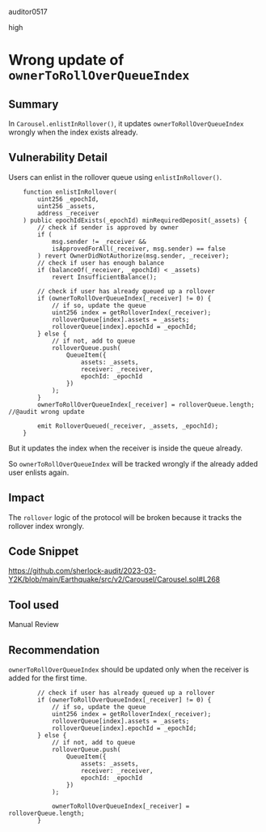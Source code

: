 auditor0517

high

# Wrong update of `ownerToRollOverQueueIndex`

## Summary
In `Carousel.enlistInRollover()`, it updates `ownerToRollOverQueueIndex` wrongly when the index exists already.

## Vulnerability Detail
Users can enlist in the rollover queue using `enlistInRollover()`.

```solidity
    function enlistInRollover(
        uint256 _epochId,
        uint256 _assets,
        address _receiver
    ) public epochIdExists(_epochId) minRequiredDeposit(_assets) {
        // check if sender is approved by owner
        if (
            msg.sender != _receiver &&
            isApprovedForAll(_receiver, msg.sender) == false
        ) revert OwnerDidNotAuthorize(msg.sender, _receiver);
        // check if user has enough balance
        if (balanceOf(_receiver, _epochId) < _assets)
            revert InsufficientBalance();

        // check if user has already queued up a rollover
        if (ownerToRollOverQueueIndex[_receiver] != 0) {
            // if so, update the queue
            uint256 index = getRolloverIndex(_receiver);
            rolloverQueue[index].assets = _assets;
            rolloverQueue[index].epochId = _epochId;
        } else {
            // if not, add to queue
            rolloverQueue.push(
                QueueItem({
                    assets: _assets,
                    receiver: _receiver,
                    epochId: _epochId
                })
            );
        }
        ownerToRollOverQueueIndex[_receiver] = rolloverQueue.length; //@audit wrong update

        emit RolloverQueued(_receiver, _assets, _epochId);
    }
```

But it updates the index when the receiver is inside the queue already.

So `ownerToRollOverQueueIndex` will be tracked wrongly if the already added user enlists again.

## Impact
The `rollover` logic of the protocol will be broken because it tracks the rollover index wrongly.

## Code Snippet
https://github.com/sherlock-audit/2023-03-Y2K/blob/main/Earthquake/src/v2/Carousel/Carousel.sol#L268

## Tool used
Manual Review

## Recommendation
`ownerToRollOverQueueIndex` should be updated only when the receiver is added for the first time.

```solidity
        // check if user has already queued up a rollover
        if (ownerToRollOverQueueIndex[_receiver] != 0) {
            // if so, update the queue
            uint256 index = getRolloverIndex(_receiver);
            rolloverQueue[index].assets = _assets;
            rolloverQueue[index].epochId = _epochId;
        } else {
            // if not, add to queue
            rolloverQueue.push(
                QueueItem({
                    assets: _assets,
                    receiver: _receiver,
                    epochId: _epochId
                })
            );

            ownerToRollOverQueueIndex[_receiver] = rolloverQueue.length;
        }
```